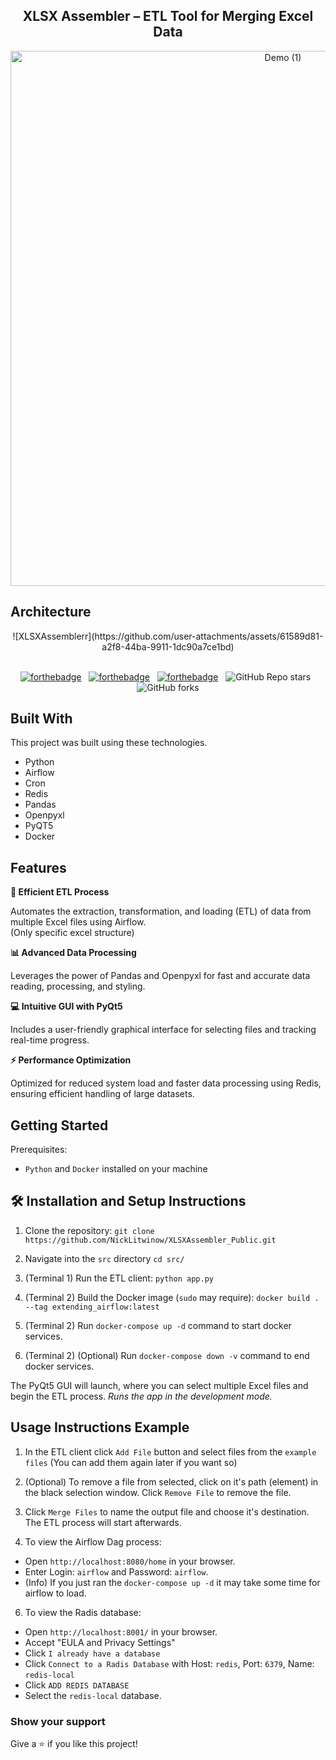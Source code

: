 <h2 align="center">
  XLSX Assembler – ETL Tool for Merging Excel Data
</h2>
<div align="center">
  <img width="856" alt="Demo (1)" src="https://github.com/user-attachments/assets/e984f61c-70d7-4da2-bace-758deddc5319" />
</div>

## Architecture

<div align="center">
  ![XLSXAssemblerr](https://github.com/user-attachments/assets/61589d81-a2f8-44ba-9911-1dc90a7ce1bd)
</div>

<br/>

<center>

[![forthebadge](https://forthebadge.com/images/badges/built-with-love.svg)](https://forthebadge.com) &nbsp;
[![forthebadge](https://forthebadge.com/images/badges/made-with-python.svg)](https://forthebadge.com) &nbsp;
[![forthebadge](https://forthebadge.com/images/badges/open-source.svg)](https://forthebadge.com) &nbsp;
![GitHub Repo stars](https://img.shields.io/github/stars/NickLitwinow/XLSXAssembler_Public?color=blue&logo=github&style=for-the-badge) &nbsp;
![GitHub forks](https://img.shields.io/github/forks/NickLitwinow/XLSXAssembler_Public?color=blue&logo=github&style=for-the-badge)

</center>

## Built With

This project was built using these technologies.

- Python
- Airflow
- Cron
- Redis
- Pandas
- Openpyxl
- PyQT5
- Docker

## Features

**🚀 Efficient ETL Process**

Automates the extraction, transformation, and loading (ETL) of data from multiple Excel files using Airflow.\
(Only specific excel structure)

**📊 Advanced Data Processing**

Leverages the power of Pandas and Openpyxl for fast and accurate data reading, processing, and styling.

**💻 Intuitive GUI with PyQt5**

Includes a user-friendly graphical interface for selecting files and tracking real-time progress.

**⚡ Performance Optimization**

Optimized for reduced system load and faster data processing using Redis, ensuring efficient handling of large datasets.

## Getting Started

Prerequisites:
- `Python` and `Docker` installed on your machine

## 🛠 Installation and Setup Instructions

1. Clone the repository:
`git clone https://github.com/NickLitwinow/XLSXAssembler_Public.git`

2. Navigate into the `src` directory `cd src/`

4. (Terminal 1) Run the ETL client:
`python app.py`

5. (Terminal 2) Build the Docker image (`sudo` may require):
`docker build . --tag extending_airflow:latest`

6. (Terminal 2) Run `docker-compose up -d` command to start docker services.
   
8. (Terminal 2) (Optional) Run `docker-compose down -v` command to end docker services.

The PyQt5 GUI will launch, where you can select multiple Excel files and begin the ETL process.
*Runs the app in the development mode.*

## Usage Instructions Example

1. In the ETL client click `Add File` button and select files from the `example files` (You can add them again later if you want so)
   
2. (Optional) To remove a file from selected, click on it's path (element) in the black selection window. Click `Remove File` to remove the file.
   
3. Click `Merge Files` to name the output file and choose it's destination. The ETL process will start afterwards.
   
4. To view the Airflow Dag process:
- Open `http://localhost:8080/home` in your browser.
- Enter Login: `airflow` and Password: `airflow`.
- (Info) If you just ran the `docker-compose up -d` it may take some time for airflow to load.
   
6. To view the Radis database:
- Open `http://localhost:8001/` in your browser.
- Accept "EULA and Privacy Settings"
- Click `I already have a database`
- Click `Connect to a Radis Database` with Host: `redis`, Port: `6379`, Name: `redis-local`
- Click `ADD REDIS DATABASE`
- Select the `redis-local` database.
 
### Show your support

Give a ⭐ if you like this project!
